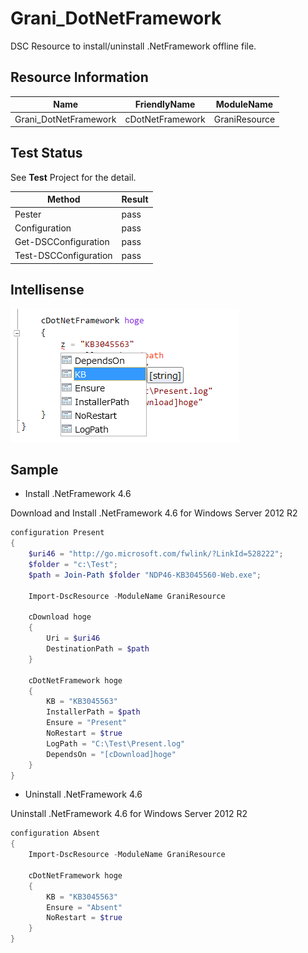 Grani_DotNetFramework
============

DSC Resource to install/uninstall .NetFramework offline file.

Resource Information
----

Name | FriendlyName | ModuleName 
-----|-----|-----
Grani_DotNetFramework | cDotNetFramework | GraniResource

Test Status
----

See **Test** Project for the detail.

Method | Result
----|----
Pester| pass
Configuration| pass
Get-DSCConfiguration| pass
Test-DSCConfiguration| pass

Intellisense
----

![](cDotNetFramework.png)

Sample
----

- Install .NetFramework 4.6

Download and Install .NetFramework 4.6 for Windows Server 2012 R2

```powershell
configuration Present
{
    $uri46 = "http://go.microsoft.com/fwlink/?LinkId=528222";
    $folder = "c:\Test";
    $path = Join-Path $folder "NDP46-KB3045560-Web.exe";

    Import-DscResource -ModuleName GraniResource

    cDownload hoge
    {
        Uri = $uri46
        DestinationPath = $path
    }

    cDotNetFramework hoge
    {
        KB = "KB3045563"
        InstallerPath = $path
        Ensure = "Present"
        NoRestart = $true
        LogPath = "C:\Test\Present.log"
        DependsOn = "[cDownload]hoge"
    }    
}
```

- Uninstall .NetFramework 4.6

Uninstall .NetFramework 4.6 for Windows Server 2012 R2

```powershell
configuration Absent
{
    Import-DscResource -ModuleName GraniResource

    cDotNetFramework hoge
    {
        KB = "KB3045563"
        Ensure = "Absent"
        NoRestart = $true
    }    
}
```
